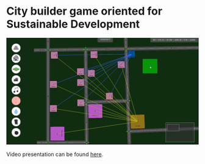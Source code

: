 # City builder game oriented for Sustainable Development
![alt Game presentation](https://raw.githubusercontent.com/eadgyo/PolyTown/master/img/Example.png)

Video presentation can be found [here](https://youtu.be/B6XC0ib2Ru4).
